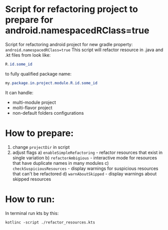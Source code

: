 # Script for refactoring project to prepare for android.namespacedRClass=true
Script for refactoring android project for new gradle property: `android.namespacedRClass=true`
This script will refactor resource in .java and .kt files from look like:
```java
R.id.some_id
```
to fully qualified package name:
```java
my.package.in.project.module.R.id.some_id
```

It can handle:
* multi-module project
* molti-flavor project
* non-default folders configurations

# How to prepare:
1. change `projectDir` in script
2. adjust flags 
 a) `enableSimpleRefactoring` - refactor resources that exist in single variation
 b) `refactorAmbigious` - interactive mode for resources that have duplicate names in many modules
 c) `checkSuspiciousResources` - display warnings for suspicious resources that can't be refactored
 d) `warnAboutSkipped` - display warnings about skipped resources
 
 # How to run:
 In terminal run kts by this:
 ```
 kotlinc -script ./refactor_resources.kts 
```
